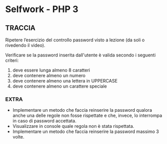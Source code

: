 # Selfwork - PHP 3


## TRACCIA
Ripetere l’esercizio del controllo password visto a lezione (da soli o rivedendo il video).


Verificare se la password inserita dall'utente è valida secondo i seguenti criteri:

1. deve essere lunga almeno 8 caratteri
2. deve contenere almeno un numero
3. deve contenere almeno una lettera in UPPERCASE
4. deve contenere almeno un carattere speciale


### EXTRA
- Implementare un metodo che faccia reinserire la password qualora anche una delle regole non fosse rispettate e che, invece, lo interrompa in caso di password accettata.
- Visualizzare in console quale regola non è stata rispettata.
- Implementare un metodo che faccia reinserire la password massimo 3 volte. 
